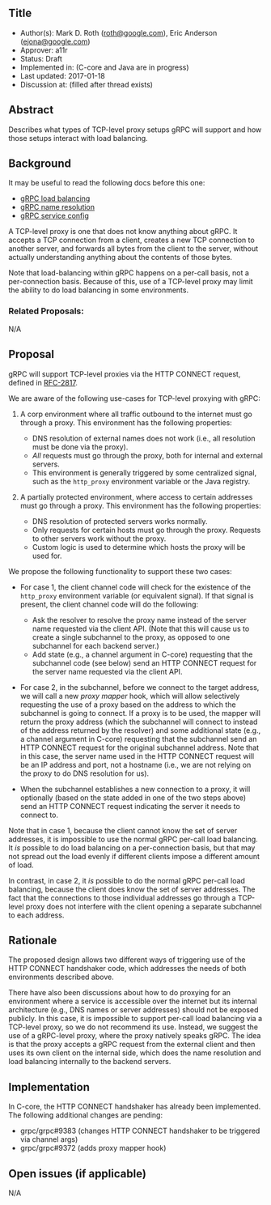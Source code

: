Title
-----
* Author(s): Mark D. Roth (roth@google.com), Eric Anderson (ejona@google.com)
* Approver: a11r
* Status: Draft
* Implemented in: (C-core and Java are in progress)
* Last updated: 2017-01-18
* Discussion at: <google group thread> (filled after thread exists)

## Abstract

Describes what types of TCP-level proxy setups gRPC will support and
how those setups interact with load balancing.

## Background

It may be useful to read the following docs before this one:

- [gRPC load balancing](https://github.com/grpc/grpc/blob/master/doc/load-balancing.md)
- [gRPC name resolution](https://github.com/grpc/grpc/blob/master/doc/naming.md)
- [gRPC service config](https://github.com/grpc/grpc/blob/master/doc/service_config.md)

A TCP-level proxy is one that does not know anything about gRPC.
It accepts a TCP connection from a client, creates a new TCP connection
to another server, and forwards all bytes from the client to the server,
without actually understanding anything about the contents of those bytes.

Note that load-balancing within gRPC happens on a per-call basis, not
a per-connection basis.  Because of this, use of a TCP-level proxy may
limit the ability to do load balancing in some environments.

### Related Proposals: 

N/A

## Proposal

gRPC will support TCP-level proxies via the HTTP CONNECT request,
defined in [RFC-2817](https://tools.ietf.org/html/rfc2817).

We are aware of the following use-cases for TCP-level proxying with gRPC:

1. A corp environment where all traffic outbound to the internet must go
   through a proxy.  This environment has the following properties:
   - DNS resolution of external names does not work (i.e., all
     resolution must be done via the proxy).
   - *All* requests must go through the proxy, both for internal and
     external servers.
   - This environment is generally triggered by some centralized signal,
     such as the `http_proxy` environment variable or the Java registry.

2. A partially protected environment, where access to certain addresses
   must go through a proxy.  This environment has the following
   properties:
   - DNS resolution of protected servers works normally.
   - Only requests for certain hosts must go through the proxy.
     Requests to other servers work without the proxy.
   - Custom logic is used to determine which hosts the proxy will be
     used for.

We propose the following functionality to support these two cases:

- For case 1, the client channel code will check for the existence of the
  `http_proxy` environment variable (or equivalent signal).  If that
  signal is present, the client channel code will do the following:
  - Ask the resolver to resolve the proxy name instead of the server name
    requested via the client API.  (Note that this will cause us to
    create a single subchannel to the proxy, as opposed to one
    subchannel for each backend server.)
  - Add state (e.g., a channel argument in C-core) requesting that the
    subchannel code (see below) send an HTTP CONNECT request for the
    server name requested via the client API.

- For case 2, in the subchannel, before we connect to the target address,
  we will call a new *proxy mapper* hook, which will allow selectively
  requesting the use of a proxy based on the address to which the
  subchannel is going to connect.  If a proxy is to be used, the mapper
  will return the proxy address (which the subchannel will connect to
  instead of the address returned by the resolver) and some additional
  state (e.g., a channel argument in C-core) requesting that the
  subchannel send an HTTP CONNECT request for the original subchannel
  address.  Note that in this case, the server name used in the HTTP
  CONNECT request will be an IP address and port, not a hostname (i.e.,
  we are not relying on the proxy to do DNS resolution for us).

- When the subchannel establishes a new connection to a proxy, it will
  optionally (based on the state added in one of the two steps above)
  send an HTTP CONNECT request indicating the server it needs to connect to.

Note that in case 1, because the client cannot know the set of server
addresses, it is impossible to use the normal gRPC per-call load balancing.
It *is* possible to do load balancing on a per-connection basis, but
that may not spread out the load evenly if different clients impose a
different amount of load.

In contrast, in case 2, it *is* possible to do the normal gRPC per-call
load balancing, because the client does know the set of server
addresses.  The fact that the connections to those individual addresses
go through a TCP-level proxy does not interfere with the client opening
a separate subchannel to each address.

## Rationale

The proposed design allows two different ways of triggering use of the
HTTP CONNECT handshaker code, which addresses the needs of both
environments described above.

There have also been discussions about how to do proxying for an
environment where a service is accessible over the internet but its
internal architecture (e.g., DNS names or server addresses) should not
be exposed publicly.  In this case, it is impossible to support per-call
load balancing via a TCP-level proxy, so we do not recommend its use.
Instead, we suggest the use of a gRPC-level proxy, where the proxy
natively speaks gRPC.  The idea is that the proxy accepts a gRPC request
from the external client and then uses its own client on the internal
side, which does the name resolution and load balancing internally to
the backend servers.

## Implementation

In C-core, the HTTP CONNECT handshaker has already been implemented.
The following additional changes are pending:

- grpc/grpc#9383 (changes HTTP CONNECT handshaker to be triggered via
  channel args)
- grpc/grpc#9372 (adds proxy mapper hook)

## Open issues (if applicable)

N/A
